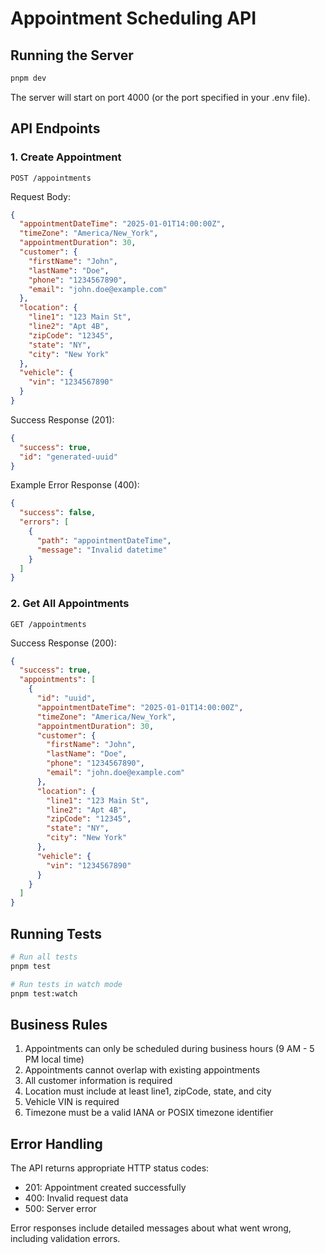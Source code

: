 # Appointment Scheduling API

## Running the Server

```bash
pnpm dev
```

The server will start on port 4000 (or the port specified in your .env file).

## API Endpoints

### 1. Create Appointment

```http
POST /appointments
```

Request Body:

```json
{
  "appointmentDateTime": "2025-01-01T14:00:00Z",
  "timeZone": "America/New_York",
  "appointmentDuration": 30,
  "customer": {
    "firstName": "John",
    "lastName": "Doe",
    "phone": "1234567890",
    "email": "john.doe@example.com"
  },
  "location": {
    "line1": "123 Main St",
    "line2": "Apt 4B",
    "zipCode": "12345",
    "state": "NY",
    "city": "New York"
  },
  "vehicle": {
    "vin": "1234567890"
  }
}
```

Success Response (201):

```json
{
  "success": true,
  "id": "generated-uuid"
}
```

Example Error Response (400):

```json
{
  "success": false,
  "errors": [
    {
      "path": "appointmentDateTime",
      "message": "Invalid datetime"
    }
  ]
}
```

### 2. Get All Appointments

```http
GET /appointments
```

Success Response (200):

```json
{
  "success": true,
  "appointments": [
    {
      "id": "uuid",
      "appointmentDateTime": "2025-01-01T14:00:00Z",
      "timeZone": "America/New_York",
      "appointmentDuration": 30,
      "customer": {
        "firstName": "John",
        "lastName": "Doe",
        "phone": "1234567890",
        "email": "john.doe@example.com"
      },
      "location": {
        "line1": "123 Main St",
        "line2": "Apt 4B",
        "zipCode": "12345",
        "state": "NY",
        "city": "New York"
      },
      "vehicle": {
        "vin": "1234567890"
      }
    }
  ]
}
```

## Running Tests

```bash
# Run all tests
pnpm test

# Run tests in watch mode
pnpm test:watch
```

## Business Rules

1. Appointments can only be scheduled during business hours (9 AM - 5 PM local time)
2. Appointments cannot overlap with existing appointments
3. All customer information is required
4. Location must include at least line1, zipCode, state, and city
5. Vehicle VIN is required
6. Timezone must be a valid IANA or POSIX timezone identifier

## Error Handling

The API returns appropriate HTTP status codes:

- 201: Appointment created successfully
- 400: Invalid request data
- 500: Server error

Error responses include detailed messages about what went wrong, including validation errors.
